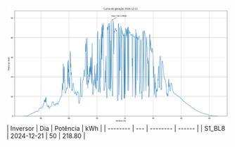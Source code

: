![My Image](21_12_2024-S1_BL8.png)
| Inversor | Dia | Potência | kWh    |
| -------- | --- | -------- | ------ |
| S1_BL8       | 2024-12-21  | 50       | 218.80 |